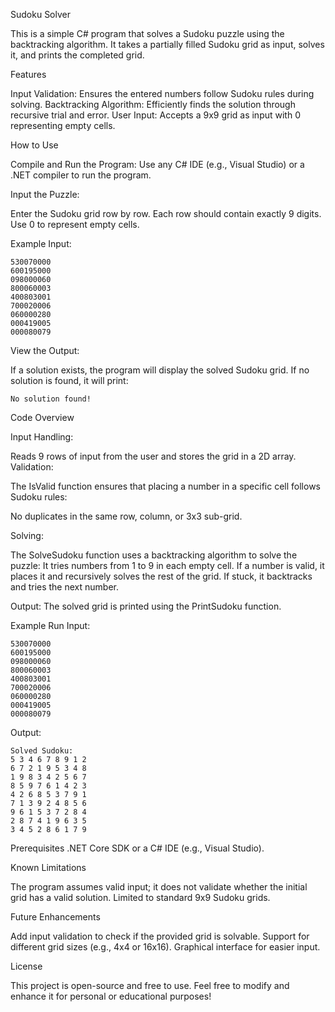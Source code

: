 Sudoku Solver

  This is a simple C# program that solves a Sudoku puzzle using the backtracking algorithm. It takes a partially filled Sudoku grid as input, solves it, and prints the completed grid.

Features

  Input Validation: Ensures the entered numbers follow Sudoku rules during solving.
  Backtracking Algorithm: Efficiently finds the solution through recursive trial and error.
  User Input: Accepts a 9x9 grid as input with 0 representing empty cells.
  
How to Use

  Compile and Run the Program:
  Use any C# IDE (e.g., Visual Studio) or a .NET compiler to run the program.
  
  Input the Puzzle:
  
  Enter the Sudoku grid row by row. Each row should contain exactly 9 digits.
  Use 0 to represent empty cells.
  
  Example Input:
  
    530070000
    600195000
    098000060
    800060003
    400803001
    700020006
    060000280
    000419005
    000080079

  View the Output:

  If a solution exists, the program will display the solved Sudoku grid.
  If no solution is found, it will print:
  
    No solution found!

Code Overview

  Input Handling:
  
  Reads 9 rows of input from the user and stores the grid in a 2D array.
  Validation:
  
  The IsValid function ensures that placing a number in a specific cell follows Sudoku rules:
  
  No duplicates in the same row, column, or 3x3 sub-grid.
  
  Solving:
  
  The SolveSudoku function uses a backtracking algorithm to solve the puzzle:
  It tries numbers from 1 to 9 in each empty cell.
  If a number is valid, it places it and recursively solves the rest of the grid.
  If stuck, it backtracks and tries the next number.
  
  Output:
  The solved grid is printed using the PrintSudoku function.

  Example Run
  Input:
  
    530070000
    600195000
    098000060
    800060003
    400803001
    700020006
    060000280
    000419005
    000080079
    
  Output:

    Solved Sudoku:
    5 3 4 6 7 8 9 1 2 
    6 7 2 1 9 5 3 4 8 
    1 9 8 3 4 2 5 6 7 
    8 5 9 7 6 1 4 2 3 
    4 2 6 8 5 3 7 9 1 
    7 1 3 9 2 4 8 5 6 
    9 6 1 5 3 7 2 8 4 
    2 8 7 4 1 9 6 3 5 
    3 4 5 2 8 6 1 7 9 

Prerequisites
  .NET Core SDK or a C# IDE (e.g., Visual Studio).

Known Limitations

  The program assumes valid input; it does not validate whether the initial grid has a valid solution.
  Limited to standard 9x9 Sudoku grids.
  
Future Enhancements
  
  Add input validation to check if the provided grid is solvable.
  Support for different grid sizes (e.g., 4x4 or 16x16).
  Graphical interface for easier input.
  
License

This project is open-source and free to use. Feel free to modify and enhance it for personal or educational purposes!
